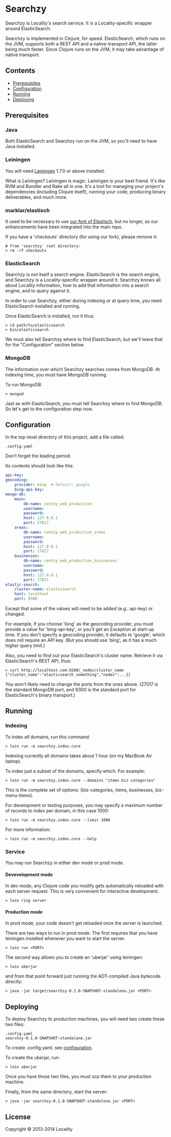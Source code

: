 # Searchzy

Searchzy is Locality's search service.  It is a Locality-specific
wrapper around ElasticSearch.

Searchzy is implemented in Clojure, for speed.  ElasticSearch, which
runs on the JVM, supports both a REST API and a native-transport API,
the latter being much faster.  Since Clojure runs on the JVM, it may
take advantage of native transport.


## Contents

* [Prerequisites][1]
* [Configuration][2]
* [Running][3]
* [Deploying][4]

[1]: #prereqs
[2]: #config
[3]: #run
[4]: #deploy

## <a name="prereqs"></a>Prerequisites

### Java

Both ElasticSearch and Searchzy run on the JVM, so you'll need to have
Java installed.


### Leiningen

You will need [Leiningen][5] 1.7.0 or above installed.

[5]: https://github.com/technomancy/leiningen

What is Leiningen?  Leiningen is magic.  Leiningen is your best
friend.  It's like RVM and Bundler and Rake all in one.  It's a tool
for managing your project's dependencies (including Clojure itself),
running your code, producing binary deliverables, and much more.


### marklar/elastisch

It used to be necessary to use [our fork of Elastisch][10], but no
longer, as our enhancements have been integrated into the main repo.

[10]: https://github.com/marklar/elastisch

If you have a 'checkouts' directory (for using our fork), please
remove it:

    # from 'searchzy' root directory:
    > rm -rf checkouts


### ElasticSearch

Searchzy is not itself a search engine.  ElasticSearch is the search
engine, and Searchzy is a Locality-specific wrapper around it.
Searchzy knows all about Locality information, how to add that
information into a search engine, and to query against it.

In order to use Searchzy, either during indexing or at query time, you
need ElasticSearch installed and running.

Once ElasticSearch is installed, run it thus:

    > cd path/to/elasticsearch
    > bin/elasticsearch

We must also tell Searchzy where to find ElasticSearch, but we'll
leave that for the "Configuration" section below.

### MongoDB

The information over which Searchzy searches comes from MongoDB.  At
indexing time, you must have MongoDB running.

To run MongoDB:

    > mongod

Jast as with ElasticSearch, you must tell Searchzy where to find
MongoDB.  So let's get to the configuration step now.


## <a name="config"></a>Configuration

In the top-level directory of this project, add a file called:

    .config.yaml

Don't forget the leading period.

Its contents should look like this:

```yaml
api-key:
geocoding:
    provider: bing  # default: google
    bing-api-key: 
mongo-db:
    main:
        db-name: centzy_web_production
        username:
        password: 
        host: 127.0.0.1
        port: 27017
    areas:
        db-name: centzy_web_production_areas
        username:
        password: 
        host: 127.0.0.1
        port: 27017
    businesses:
        db-name: centzy_web_production_businesses
        username:
        password: 
        host: 127.0.0.1
        port: 27017
elastic-search:
    cluster-name: elasticsearch
    host: localhost
    port: 9300
```

Except that some of the values will need to be added (e.g.: api-key) or
changed.

For example, if you choose 'bing' as the geocoding provider, you must
provide a value for 'bing-api-key', or you'll get an Exception at
start-up time.  If you don't specify a geocoding provider, it defaults
to 'google', which does not require an API key.  (But you should use
'bing', as it has a much higher query limit.)

Also, you need to find out your ElasticSearch's cluster name. Retrieve
it via ElasticSearch's REST API, thus:

    > curl http://localhost.com:9200/_nodes/cluster_name
    {"cluster_name":"elasticsearch_something","nodes":...}}

You won't likely need to change the ports from the ones above.  (27017
is the standard MongoDB port, and 9300 is the standard port for
ElasticSearch's binary transport.)


## <a name="run"></a>Running

### Indexing

To index *all* domains, run this command:

    > lein run -m searchzy.index.core

Indexing currently all domains takes about 1 hour (on my MacBook Air
laptop).

To index just a subset of the domains, specify which.  For example:

    > lein run -m searchzy.index.core --domains "items biz-categories"

This is the complete set of options: {biz-categories, items,
businesses, biz-menu-items}.

For development or testing purposes, you may specify a maximum
number of records to index per domain, in this case 1000:

    > lein run -m searchzy.index.core --limit 1000

For more information:

    > lein run -m searchzy.index.core --help

### Service

You may run Searchzy in either dev mode or prod mode.

#### Devevelopment mode

In dev mode, any Clojure code you modify gets automatically reloaded
with each server request.  This is very convenient for interactive
development.

    > lein ring server

#### Production mode

In prod mode, your code doesn't get reloaded once the server is
launched.

There are two ways to run in prod mode.  The first requires that you
have leiningen installed whenever you want to start the server.

    > lein run <PORT>

The second way allows you to create an 'uberjar' using leiningen:

    > lein uberjar

and from that point forward just running the AOT-compiled Java bytecode
directly:

    > java -jar target/searchzy-0.1.0-SNAPSHOT-standalone.jar <PORT>

## <a name="deploy"></a>Deploying

To deploy Searchzy to production machines, you will need two create
these two files:

    .config.yaml
    searchzy-0.1.0-SNAPSHOT-standalone.jar

To create .config.yaml, see [configuration][2].

To create the uberjar, run:

    > lein uberjar

Once you have those two files, you must scp them to your production
machine.

Finally, from the same directory, start the server:

    > java -jar searchzy-0.1.0-SNAPSHOT-standalone.jar <PORT>

## License

Copyright © 2013-2014 Locality

